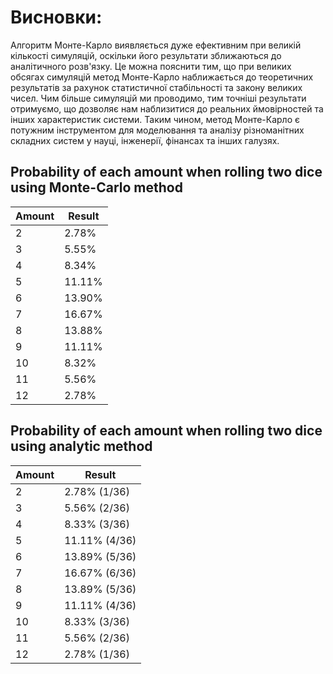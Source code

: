 # Висновки:

Алгоритм Монте-Карло виявляється дуже ефективним при великій кількості симуляцій, оскільки його результати зближаються до аналітичного розв'язку. Це можна пояснити тим, що при великих обсягах симуляцій метод Монте-Карло наближається до теоретичних результатів за рахунок статистичної стабільності та закону великих чисел. Чим більше симуляцій ми проводимо, тим точніші результати отримуємо, що дозволяє нам наблизитися до реальних ймовірностей та інших характеристик системи. Таким чином, метод Монте-Карло є потужним інструментом для моделювання та аналізу різноманітних складних систем у науці, інженерії, фінансах та інших галузях.

## Probability of each amount when rolling two dice using Monte-Carlo method

| Amount | Result |
| ------ | ------ |
| 2      | 2.78%  |
| 3      | 5.55%  |
| 4      | 8.34%  |
| 5      | 11.11% |
| 6      | 13.90% |
| 7      | 16.67% |
| 8      | 13.88% |
| 9      | 11.11% |
| 10     | 8.32%  |
| 11     | 5.56%  |
| 12     | 2.78%  |

## Probability of each amount when rolling two dice using analytic method

| Amount | Result        |
| ------ | ------------- |
| 2      | 2.78% (1/36)  |
| 3      | 5.56% (2/36)  |
| 4      | 8.33% (3/36)  |
| 5      | 11.11% (4/36) |
| 6      | 13.89% (5/36) |
| 7      | 16.67% (6/36) |
| 8      | 13.89% (5/36) |
| 9      | 11.11% (4/36) |
| 10     | 8.33% (3/36)  |
| 11     | 5.56% (2/36)  |
| 12     | 2.78% (1/36)  |
